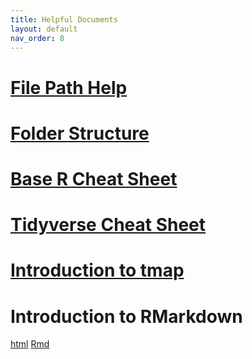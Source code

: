 ```yaml
---
title: Helpful Documents
layout: default
nav_order: 8
---
```


# [File Path Help](https://drive.google.com/file/d/1Rs_9j0dEvaQ66a6Jah8FhgrI5r3nX7nz/view?usp=sharing)

# [Folder Structure](https://drive.google.com/file/d/1Q3R8xelHHLu_yMBWL5DUQslz1lcQPKiC/view?usp=sharing)

# [Base R Cheat Sheet](https://drive.google.com/file/d/1gJrg78AdaoTz3HvVWvuqSZ65WCzCZOSr/view?usp=sharing)

# [Tidyverse Cheat Sheet](https://drive.google.com/file/d/1Rys0peUQwItCb2h7Dpc3ouw-tqTD-xse/view?usp=sharing)

# [Introduction to tmap](https://drive.google.com/uc?export=download&id=1-bUbk10aznTeCy6ifXe7S0cxhOwopEbA)

# Introduction to RMarkdown 
[html](https://drive.google.com/uc?export=download&id=1OEmJVYVz3DYn7dzdsrZMIkycTCtGI9M-) 
[Rmd](https://drive.google.com/uc?export=download&id=1kMoohb0XfOIaXd1LlXvIO8aiFAcopIkp)

